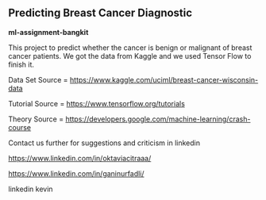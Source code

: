 ## Predicting Breast Cancer Diagnostic
**ml-assignment-bangkit**

This project to predict whether the cancer is benign or malignant of breast cancer patients. We got the data from Kaggle and we used Tensor Flow to finish it.

Data Set Source = https://www.kaggle.com/uciml/breast-cancer-wisconsin-data

Tutorial Source = https://www.tensorflow.org/tutorials

Theory Source = https://developers.google.com/machine-learning/crash-course


Contact us further for suggestions and criticism in linkedin 

https://www.linkedin.com/in/oktaviacitraaa/

https://www.linkedin.com/in/ganinurfadli/

linkedin kevin
